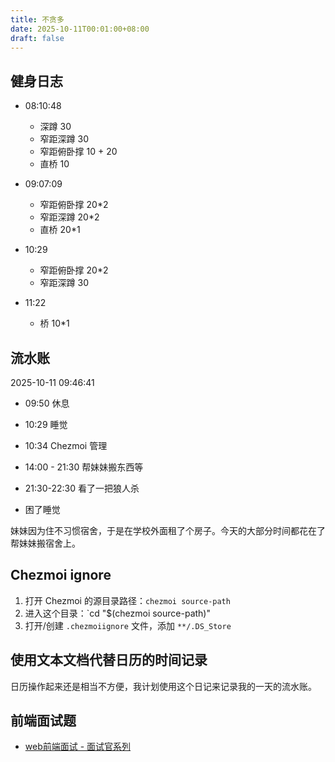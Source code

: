 ```yaml
---
title: 不贪多
date: 2025-10-11T00:01:00+08:00
draft: false
---
```


## 健身日志

- 08:10:48
  - 深蹲 30
  - 窄距深蹲 30
  - 窄距俯卧撑 10 + 20
  - 直桥 10

- 09:07:09
  - 窄距俯卧撑 20*2
  - 窄距深蹲 20*2
  - 直桥 20*1
- 10:29
  - 窄距俯卧撑 20*2
  - 窄距深蹲 30
- 11:22
  - 桥 10*1

## 流水账

2025-10-11 09:46:41

- 09:50 休息

- 10:29 睡觉
- 10:34 Chezmoi 管理
- 14:00 - 21:30 帮妹妹搬东西等
- 21:30-22:30 看了一把狼人杀
- 困了睡觉

妹妹因为住不习惯宿舍，于是在学校外面租了个房子。今天的大部分时间都花在了帮妹妹搬宿舍上。

## Chezmoi ignore

1. 打开 Chezmoi 的源目录路径：`chezmoi source-path`
2. 进入这个目录：`cd "$(chezmoi source-path)"
3. 打开/创建 `.chezmoiignore` 文件，添加 `**/.DS_Store`

## 使用文本文档代替日历的时间记录

日历操作起来还是相当不方便，我计划使用这个日记来记录我的一天的流水账。

## 前端面试题

- [web前端面试 - 面试官系列](https://vue3js.cn/interview/vue/vue.html#%E4%B8%80%E3%80%81%E4%BB%8E%E5%8E%86%E5%8F%B2%E8%AF%B4%E8%B5%B7)
